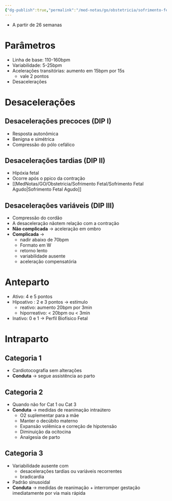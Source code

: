 ```yaml
---
{"dg-publish":true,"permalink":"/med-notas/go/obstetricia/sofrimento-fetal/cardiotocografia/"}
---
```


- A partir de 26 semanas
# Parâmetros
- Linha de base: 110-160bpm
- Variabilidade: 5-25bpm
- Acelerações transitórias: aumento em 15bpm por 15s
	- vale 2 pontos 
- Desacelerações
# Desacelerações
## Desacelerações precoces (DIP I)
- Resposta autonômica
- Benigna e simétrica
- Compressão do pólo cefálico

## Desacelerações tardias (DIP II)
- Hipóxia fetal
- Ocorre após o ppico da contração
- [[MedNotas/GO/Obstetricia/Sofrimento Fetal/Sofrimento Fetal Agudo\|Sofrimento Fetal Agudo]]

## Desacelerações variáveis (DIP III)
- Compressão do cordão
- A desaceleração nãotem relação com a contração
- **Não complicada** -> aceleração em ombro
- **Complicada** -> 
	- nadir abaixo de 70bpm
	- Formato em W
	- retorno lento
	- variabilidade ausente
	- aceleração compensatória
# Anteparto
- Ativo: 4 e 5 pontos
- Hipoativo : 2 e 3 pontos -> estímulo
	- reativo: aumento 20bpm por 3min
	- hiporreativo: < 20bpm ou < 3min
- Inativo: 0 e 1 -> Perfil Biofísico Fetal

# Intraparto
## Categoria 1
- Cardiotocografia sem alterações
- **Conduta** -> segue assistência ao parto
## Categoria 2
- Quando não for Cat 1 ou Cat 3
- **Conduta** -> medidas de reanimação intraútero
	- O2 suplementar para a mãe
	- Manter o decúbito materno
	- Expansão volêmica e correção de hipotensão
	- Diminuição da ocitocina
	- Analgesia de parto
## Categoria 3
- Variabilidade ausente com 
	- desacelerações tardias ou variáveis recorrentes
	- bradicardia
- Padrão sinusoidal
- **Conduta** -> medidas de reanimação + interromper gestação imediatamente por via mais rápida

